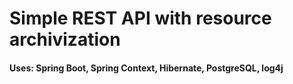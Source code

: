 # Simple REST API with resource archivization

#### Uses: Spring Boot, Spring Context, Hibernate, PostgreSQL, log4j
